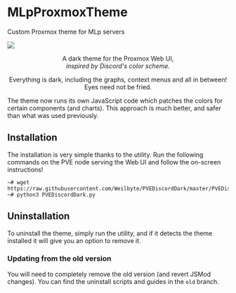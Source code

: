 # MLpProxmoxTheme
 Custom Proxmox theme for MLp servers

![](https://i.imgur.com/SnlCyHF.png)

<p align="center">A dark theme for the Proxmox Web UI,<br/> <i>inspired by Discord's color scheme.</i></p>

<p align="center">Everything is dark, including the graphs, context menus and all in between! Eyes need not be fried.</p>    
The theme now runs its own JavaScript code which patches the colors for certain components (and charts). This approach is much better, and safer than what was used previously.

## Installation 
The installation is very simple thanks to the utility. Run the following commands on the PVE node serving the Web UI and follow the on-screen instructions!     

```
~# wget https://raw.githubusercontent.com/Weilbyte/PVEDiscordDark/master/PVEDiscordDark.py
~# python3 PVEDiscordDark.py
   ```

## Uninstallation
 To uninstall the theme, simply run the utility, and if it detects the theme installed it will give you an option to remove it. 

### Updating from the old version
You will need to completely remove the old version (and revert JSMod changes). You can find the uninstall scripts and guides in the `old` branch. 

